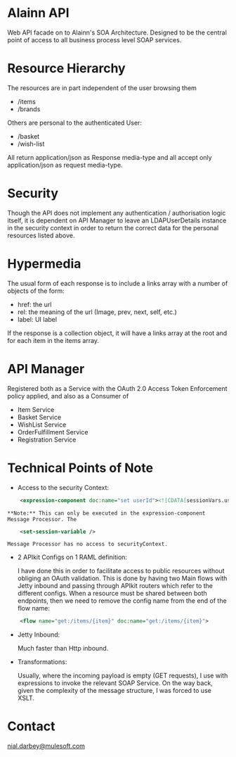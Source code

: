 # Alainn API

Web API facade on to Alainn's SOA Architecture. Designed to be the central point of access to all business process level SOAP services.

# Resource Hierarchy

The resources are in part independent of the user browsing them

* /items
* /brands

Others are personal to the authenticated User: 

* /basket
* /wish-list

All return application/json as Response media-type and all accept only application/json as request media-type.

# Security

Though the API does not implement any authentication / authorisation logic itself, it is dependent on API Manager to leave an LDAPUserDetails instance in the security context in order to return the correct data for the personal resources listed above.

# Hypermedia

The usual form of each response is to include a links array with a number of objects of the form:

* href: the url
* rel:  the meaning of the url (Image, prev, next, self, etc.)
* label: UI label

If the response is a collection object, it will have a links array at the root and for each item in the items array.

# API Manager

Registered both as a Service with the OAuth 2.0 Access Token Enforcement policy applied, and also as a Consumer of 

* Item Service
* Basket Service
* WishList Service
* OrderFulfillment Service
* Registration Service 

# Technical Points of Note

* Access to the security Context:

```xml
	<expression-component doc:name="set userId"><![CDATA[sessionVars.userId = _muleEvent.session.securityContext.authentication.principal.username]]></expression-component>
```

	**Note:** This can only be executed in the expression-component Message Processor. The 

```xml
	<set-session-variable /> 
```

	Message Processor has no access to securityContext.

* 2 APIkit Configs on 1 RAML definition:
	
	I have done this in order to facilitate access to public resources without obliging an OAuth validation. This is done by having two Main flows with Jetty inbound and passing through APIkit routers which refer to the different configs. When a resource must be shared between both endpoints, then we need to remove the config name from the end of the flow name:

```xml
	<flow name="get:/items/{item}" doc:name="get:/items/{item}">
```

* Jetty Inbound:

	Much faster than Http inbound.

* Transformations:

	Usually, where the incoming payload is empty (GET requests), I use <parse-template /> with expressions to invoke the relevant SOAP Service. On the way back, given the complexity of the message structure, I was forced to use XSLT.


# Contact

nial.darbey@mulesoft.com


